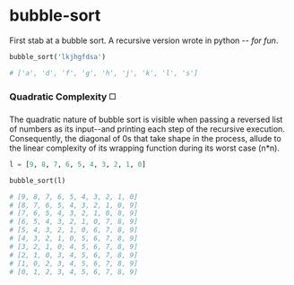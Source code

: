 # bubble-sort
First stab at a bubble sort. A recursive version wrote in python -- _for fun_. 

```python
bubble_sort('lkjhgfdsa')

# ['a', 'd', 'f', 'g', 'h', 'j', 'k', 'l', 's']
```

### Quadratic Complexity ◻️
The quadratic nature of bubble sort is visible when passing a reversed list of numbers as its input--and printing each step of the recursive execution. Consequently, the diagonal of 0s that take shape in the process, allude to the linear complexity of its wrapping function during its worst case (n\*n).

```python
l = [9, 8, 7, 6, 5, 4, 3, 2, 1, 0]

bubble_sort(l)

# [9, 8, 7, 6, 5, 4, 3, 2, 1, 0]
# [8, 7, 6, 5, 4, 3, 2, 1, 0, 9]
# [7, 6, 5, 4, 3, 2, 1, 0, 8, 9]
# [6, 5, 4, 3, 2, 1, 0, 7, 8, 9]
# [5, 4, 3, 2, 1, 0, 6, 7, 8, 9]
# [4, 3, 2, 1, 0, 5, 6, 7, 8, 9]
# [3, 2, 1, 0, 4, 5, 6, 7, 8, 9]
# [2, 1, 0, 3, 4, 5, 6, 7, 8, 9]
# [1, 0, 2, 3, 4, 5, 6, 7, 8, 9]
# [0, 1, 2, 3, 4, 5, 6, 7, 8, 9]
```
